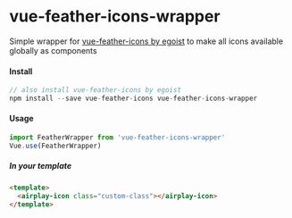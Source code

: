 # vue-feather-icons-wrapper
Simple wrapper for [vue-feather-icons by egoist](https://github.com/egoist/vue-feather-icons) to make all icons available globally as components

#### Install
```javascript
// also install vue-feather-icons by egoist
npm install --save vue-feather-icons vue-feather-icons-wrapper
```

#### Usage
```javascript
import FeatherWrapper from 'vue-feather-icons-wrapper'
Vue.use(FeatherWrapper)
```

##### In your template
```html
<template>
  <airplay-icon class="custom-class"></airplay-icon>
</template>
```
